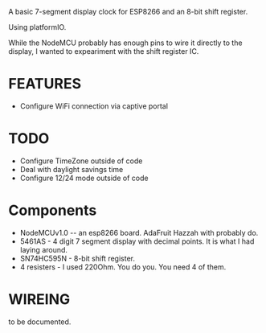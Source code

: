 A basic 7-segment display clock for ESP8266 and an 8-bit shift register.

Using platformIO.

While the NodeMCU probably has enough pins to wire it directly to the display, I wanted to expeariment with the shift register IC.

# FEATURES
* Configure WiFi connection via captive portal

# TODO
* Configure TimeZone outside of code
* Deal with daylight savings time
* Configure 12/24 mode outside of code

# Components
* NodeMCUv1.0 -- an esp8266 board.  AdaFruit Hazzah with probably do.
* 5461AS - 4 digit 7 segment display with decimal points. It is what I had laying around.
* SN74HC595N - 8-bit shift register. 
* 4 resisters - I used 220Ohm. You do you. You need 4 of them.

# WIREING

to be documented.
